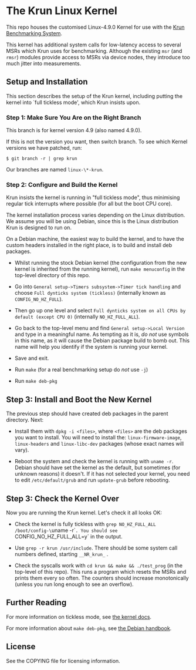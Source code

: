 # The Krun Linux Kernel

This repo houses the customised Linux-4.9.0 Kernel for use with the
[Krun Benchmarking System](https://github.com/softdevteam/krun).

This kernel has additional system calls for low-latency access to several MSRs
which Krun uses for benchmarking. Although the existing `msr` (and `rmsr`)
modules provide access to MSRs via device nodes, they introduce too much jitter
into measurements.

## Setup and Installation

This section describes the setup of the Krun kernel, including putting the
kernel into `full tickless mode', which Krun insists upon.

### Step 1: Make Sure You Are on the Right Branch

This branch is for kernel version 4.9 (also named 4.9.0).

If this is not the version you want, then switch branch. To see which Kernel
versions we have patched, run:

```
$ git branch -r | grep krun
```

Our branches are named `linux-\*-krun`.

### Step 2: Configure and Build the Kernel

Krun insists the kernel is running in "full tickless mode", thus minimising
regular tick interrupts where possible (for all but the boot CPU core).

The kernel installation process varies depending on the Linux distribution. We
assume you will be using Debian, since this is the Linux distribution Krun is
designed to run on.

On a Debian machine, the easiest way to build the kernel, and to have the
custom headers installed in the right place, is to build and install deb
packages.

 * Whilst running the stock Debian kernel (the configuration from the new
   kernel is inherited from the running kernel), run `make menuconfig` in the
   top-level directory of this repo.

 * Go into `General setup->Timers subsystem->Timer tick handling` and choose
   `Full dynticks system (tickless)` (internally known as `CONFIG_NO_HZ_FULL`).

 * Then go up one level and select `Full dynticks system on all CPUs by default
   (except CPU 0)` (internally `NO_HZ_FULL_ALL`).

 * Go back to the top-level menu and find `General setup->Local Version` and
   type in a meaningful name. As tempting as it is, *do not* use symbols in
   this name, as it will cause the Debian package build to bomb out. This name
   will help you identify if the system is running your kernel.

 * Save and exit.

 * Run `make` (for a real benchmarking setup do *not* use `-j`)

 * Run `make deb-pkg`

## Step 3: Install and Boot the New Kernel

The previous step should have created deb packages in the parent directory. Next:

 * Install them with `dpkg -i <files>`, where `<files>` are the deb packages
   you want to install. You will need to install the: `linux-firmware-image`,
   `linux-headers` and `linux-libc-dev` packages (whose exact names will vary).

 * Reboot the system and check the kernel is running with `uname -r`. Debian
   should have set the kernel as the default, but sometimes (for unknown
   reasons) it doesn't. If it has not selected your kernel, you need to edit
   `/etc/default/grub` and run `update-grub` before rebooting.

## Step 3: Check the Kernel Over

Now you are running the Krun kernel. Let's check it all looks OK:

 * Check the kernel is fully tickless with `grep NO_HZ_FULL_ALL
   /boot/config-\`uname -r\``. You should see `CONFIG_NO_HZ_FULL_ALL=y` in the
   output.

 * Use `grep -r krun /usr/include`. There should be some system call numbers
   defined, starting `__NR_krun_` .

 * Check the syscalls work with `cd krun && make && ./test_prog` (in the
   top-level of this repo). This runs a program which resets the MSRs and
   prints them every so often. The counters should increase monotonically
   (unless you run long enough to see an overflow).

## Further Reading

For more information on tickless mode, see
[the kernel docs](https://www.kernel.org/doc/Documentation/timers/NO_HZ.txt).

For more information about `make deb-pkg`, see
[the Debian handbook](https://debian-handbook.info/browse/stable/sect.kernel-compilation.html).

## License

See the COPYING file for licensing information.
